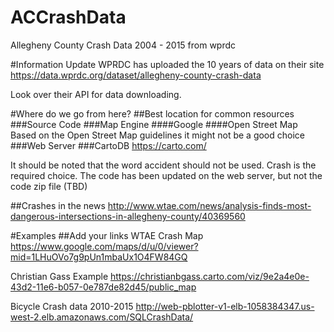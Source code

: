 # ACCrashData
Allegheny County Crash Data 2004 - 2015 from wprdc

#Information Update
WPRDC has uploaded the 10 years of data on their site
https://data.wprdc.org/dataset/allegheny-county-crash-data

Look over their API for data downloading.

#Where do we go from here?
##Best location for common resources
###Source Code
###Map Engine
####Google
####Open Street Map
Based on the Open Street Map guidelines it might not be a good choice
###Web Server
###CartoDB https://carto.com/

It should be noted that the word accident should not be used. Crash is the required choice.
The code has been updated on the web server, but not the code zip file (TBD)

##Crashes in the news
http://www.wtae.com/news/analysis-finds-most-dangerous-intersections-in-allegheny-county/40369560

#Examples
##Add your links
WTAE Crash Map https://www.google.com/maps/d/u/0/viewer?mid=1LHuOVo7g9pUn1mbaUx1O4FW84GQ

Christian Gass Example https://christianbgass.carto.com/viz/9e2a4e0e-43d2-11e6-b057-0e787de82d45/public_map

Bicycle Crash data 2010-2015 http://web-pblotter-v1-elb-1058384347.us-west-2.elb.amazonaws.com/SQLCrashData/


